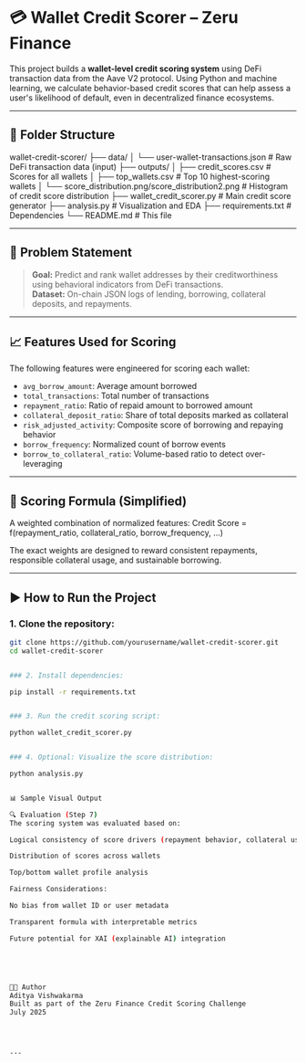 # 💳 Wallet Credit Scorer – Zeru Finance

This project builds a **wallet-level credit scoring system** using DeFi transaction data from the Aave V2 protocol. Using Python and machine learning, we calculate behavior-based credit scores that can help assess a user's likelihood of default, even in decentralized finance ecosystems.

---

## 📂 Folder Structure

wallet-credit-scorer/
├── data/
│   └── user-wallet-transactions.json                                  # Raw DeFi transaction data (input)
├── outputs/
│   ├── credit_scores.csv                                              # Scores for all wallets
│   ├── top_wallets.csv                                                # Top 10 highest-scoring wallets
│   └── score_distribution.png/score_distribution2.png                 # Histogram of credit score distribution
├── wallet_credit_scorer.py                                            # Main credit score generator
├── analysis.py                                                        # Visualization and EDA
├── requirements.txt                                                   # Dependencies
└── README.md                                                          # This file

---

## 🧠 Problem Statement

> **Goal:** Predict and rank wallet addresses by their creditworthiness using behavioral indicators from DeFi transactions.  
> **Dataset:** On-chain JSON logs of lending, borrowing, collateral deposits, and repayments.

---

## 📈 Features Used for Scoring

The following features were engineered for scoring each wallet:

- `avg_borrow_amount`: Average amount borrowed  
- `total_transactions`: Total number of transactions  
- `repayment_ratio`: Ratio of repaid amount to borrowed amount  
- `collateral_deposit_ratio`: Share of total deposits marked as collateral  
- `risk_adjusted_activity`: Composite score of borrowing and repaying behavior  
- `borrow_frequency`: Normalized count of borrow events  
- `borrow_to_collateral_ratio`: Volume-based ratio to detect over-leveraging

---

## 🧮 Scoring Formula (Simplified)

A weighted combination of normalized features:
Credit Score = f(repayment_ratio, collateral_ratio, borrow_frequency, ...)

The exact weights are designed to reward consistent repayments, responsible collateral usage, and sustainable borrowing.

---

## ▶️ How to Run the Project

### 1. Clone the repository:

```bash
git clone https://github.com/yourusername/wallet-credit-scorer.git
cd wallet-credit-scorer


### 2. Install dependencies:

pip install -r requirements.txt


### 3. Run the credit scoring script:

python wallet_credit_scorer.py


### 4. Optional: Visualize the score distribution:

python analysis.py


📊 Sample Visual Output

🔍 Evaluation (Step 7)
The scoring system was evaluated based on:

Logical consistency of score drivers (repayment behavior, collateral usage)

Distribution of scores across wallets

Top/bottom wallet profile analysis

Fairness Considerations:

No bias from wallet ID or user metadata

Transparent formula with interpretable metrics

Future potential for XAI (explainable AI) integration





🧑‍💻 Author
Aditya Vishwakarma
Built as part of the Zeru Finance Credit Scoring Challenge
July 2025




---




